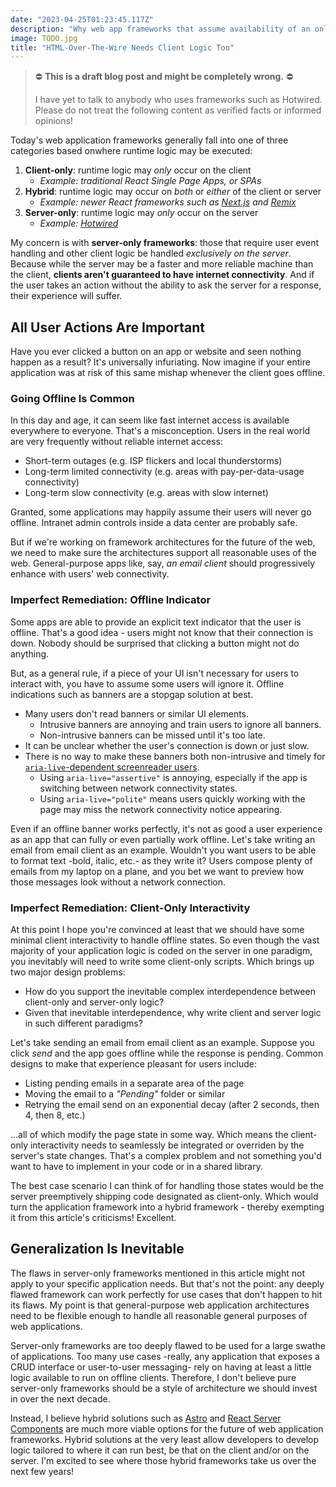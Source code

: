 ```yaml
---
date: "2023-04-25T01:23:45.117Z"
description: "Why web app frameworks that assume availability of an online server likely are not a future-forward approach."
image: TODO.jpg
title: "HTML-Over-The-Wire Needs Client Logic Too"
---
```


> ⛔️ **This is a draft blog post and might be completely wrong.** ⛔️
>
> I have yet to talk to anybody who uses frameworks such as Hotwired.
> Please do not treat the following content as verified facts or informed opinions!

Today's web application frameworks generally fall into one of three categories based onwhere runtime logic may be executed:

1. **Client-only**: runtime logic may _only_ occur on the client
    - _Example: traditional React Single Page Apps, or SPAs_
2. **Hybrid**: runtime logic may occur on _both_ or _either_ of the client or server
    - _Example: newer React frameworks such as [Next.js](https://nextjs.org) and [Remix](https://remix.run)_
3. **Server-only**: runtime logic may _only_ occur on the server
    - _Example: [Hotwired](https://hotwired.dev)_

My concern is with **server-only frameworks**: those that require user event handling and other client logic be handled _exclusively on the server_.
Because while the server may be a faster and more reliable machine than the client, **clients aren't guaranteed to have internet connectivity**.
And if the user takes an action without the ability to ask the server for a response, their experience will suffer.

## All User Actions Are Important

Have you ever clicked a button on an app or website and seen nothing happen as a result?
It's universally infuriating.
Now imagine if your entire application was at risk of this same mishap whenever the client goes offline.

### Going Offline Is Common

In this day and age, it can seem like fast internet access is available everywhere to everyone.
That's a misconception.
Users in the real world are very frequently without reliable internet access:

-   Short-term outages (e.g. ISP flickers and local thunderstorms)
-   Long-term limited connectivity (e.g. areas with pay-per-data-usage connectivity)
-   Long-term slow connectivity (e.g. areas with slow internet)

Granted, some applications may happily assume their users will never go offline.
Intranet admin controls inside a data center are probably safe.

But if we're working on framework architectures for the future of the web, we need to make sure the architectures support all reasonable uses of the web.
General-purpose apps like, say, _an email client_ should progressively enhance with users' web connectivity.

### Imperfect Remediation: Offline Indicator

Some apps are able to provide an explicit text indicator that the user is offline.
That's a good idea - users might not know that their connection is down.
Nobody should be surprised that clicking a button might not do anything.

But, as a general rule, if a piece of your UI isn't necessary for users to interact with, you have to assume some users will ignore it.
Offline indications such as banners are a stopgap solution at best.

-   Many users don't read banners or similar UI elements.
    -   Intrusive banners are annoying and train users to ignore all banners.
    -   Non-intrusive banners can be missed until it's too late.
-   It can be unclear whether the user's connection is down or just slow.
-   There is no way to make these banners both non-intrusive and timely for [`aria-live`-dependent screenreader users](https://developer.mozilla.org/en-US/docs/Web/Accessibility/ARIA/ARIA_Live_Regions).
    -   Using `aria-live="assertive"` is annoying, especially if the app is switching between network connectivity states.
    -   Using `aria-live="polite"` means users quickly working with the page may miss the network connectivity notice appearing.

Even if an offline banner works perfectly, it's not as good a user experience as an app that can fully or even partially work offline.
Let's take writing an email from email client as an example.
Wouldn't you want users to be able to format text -bold, italic, etc.- as they write it?
Users compose plenty of emails from my laptop on a plane, and you bet we want to preview how those messages look without a network connection.

### Imperfect Remediation: Client-Only Interactivity

At this point I hope you're convinced at least that we should have some minimal client interactivity to handle offline states.
So even though the vast majority of your application logic is coded on the server in one paradigm, you inevitably will need to write some client-only scripts.
Which brings up two major design problems:

-   How do you support the inevitable complex interdependence between client-only and server-only logic?
-   Given that inevitable interdependence, why write client and server logic in such different paradigms?

Let's take sending an email from email client as an example.
Suppose you click _send_ and the app goes offline while the response is pending.
Common designs to make that experience pleasant for users include:

-   Listing pending emails in a separate area of the page
-   Moving the email to a _"Pending"_ folder or similar
-   Retrying the email send on an exponential decay (after 2 seconds, then 4, then 8, etc.)

...all of which modify the page state in some way.
Which means the client-only interactivity needs to seamlessly be integrated or overriden by the server's state changes.
That's a complex problem and not something you'd want to have to implement in your code or in a shared library.

The best case scenario I can think of for handling those states would be the server preemptively shipping code designated as client-only.
Which would turn the application framework into a hybrid framework - thereby exempting it from this article's criticisms!
Excellent.

## Generalization Is Inevitable

The flaws in server-only frameworks mentioned in this article might not apply to your specific application needs.
But that's not the point: any deeply flawed framework can work perfectly for use cases that don't happen to hit its flaws.
My point is that general-purpose web application architectures need to be flexible enough to handle all reasonable general purposes of web applications.

Server-only frameworks are too deeply flawed to be used for a large swathe of applications.
Too many use cases -really, any application that exposes a CRUD interface or user-to-user messaging- rely on having at least a little logic available to run on offline clients.
Therefore, I don't believe pure server-only frameworks should be a style of architecture we should invest in over the next decade.

Instead, I believe hybrid solutions such as [Astro](https://astro.build) and [React Server Components](https://react.dev/blog/2020/12/21/data-fetching-with-react-server-components) are much more viable options for the future of web application frameworks.
Hybrid solutions at the very least allow developers to develop logic tailored to where it can run best, be that on the client and/or on the server.
I'm excited to see where those hybrid frameworks take us over the next few years!
